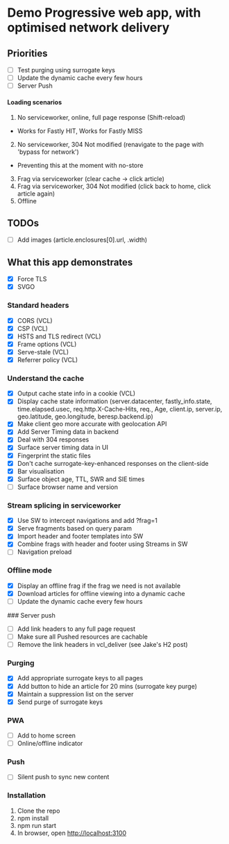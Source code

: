 # Demo Progressive web app, with optimised network delivery

## Priorities

- [ ] Test purging using surrogate keys
- [ ] Update the dynamic cache every few hours
- [ ] Server Push

#### Loading scenarios

1. No serviceworker, online, full page response (Shift-reload)
  - Works for Fastly HIT, Works for Fastly MISS
2. No serviceworker, 304 Not modified (renavigate to the page with 'bypass for network')
  - Preventing this at the moment with no-store
3. Frag via serviceworker (clear cache -> click article)
4. Frag via serviceworker, 304 Not modified (click back to home, click article again)
5. Offline

## TODOs

- [ ] Add images (article.enclosures[0].url, .width)

## What this app demonstrates

- [x] Force TLS
- [x] SVGO

### Standard headers

- [x] CORS (VCL)
- [x] CSP (VCL)
- [x] HSTS and TLS redirect (VCL)
- [x] Frame options (VCL)
- [x] Serve-stale (VCL)
- [x] Referrer policy (VCL)

### Understand the cache

- [x] Output cache state info in a cookie (VCL)
- [x] Display cache state information (server.datacenter, fastly_info.state, time.elapsed.usec, req.http.X-Cache-Hits, req., Age, client.ip, server.ip, geo.latitude, geo.longitude, beresp.backend.ip)
- [x] Make client geo more accurate with geolocation API
- [x] Add Server Timing data in backend
- [x] Deal with 304 responses
- [x] Surface server timing data in UI
- [x] Fingerprint the static files
- [x] Don't cache surrogate-key-enhanced responses on the client-side
- [x] Bar visualisation
- [x] Surface object age, TTL, SWR and SIE times
- [ ] Surface browser name and version

### Stream splicing in serviceworker

- [x] Use SW to intercept navigations and add ?frag=1
- [x] Serve fragments based on query param
- [x] Import header and footer templates into SW
- [x] Combine frags with header and footer using Streams in SW
- [ ] Navigation preload

### Offline mode

- [x] Display an offline frag if the frag we need is not available
- [x] Download articles for offline viewing into a dynamic cache
- [ ] Update the dynamic cache every few hours

### Server push

- [ ] Add link headers to any full page request
- [ ] Make sure all Pushed resources are cachable
- [ ] Remove the link headers in vcl_deliver (see Jake's H2 post)

### Purging

- [x] Add appropriate surrogate keys to all pages
- [x] Add button to hide an article for 20 mins (surrogate key purge)
- [x] Maintain a suppression list on the server
- [x] Send purge of surrogate keys

### PWA

- [ ] Add to home screen
- [ ] Online/offline indicator

### Push

- [ ] Silent push to sync new content


### Installation

1. Clone the repo
2. npm install
3. npm run start
4. In browser, open [http://localhost:3100](http://localhost:3100)
